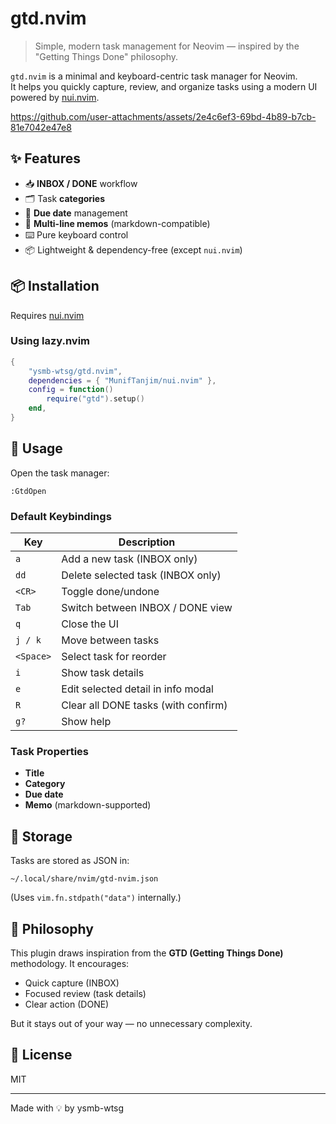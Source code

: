 # gtd.nvim

> Simple, modern task management for Neovim — inspired by the "Getting Things Done" philosophy.

`gtd.nvim` is a minimal and keyboard-centric task manager for Neovim.  
It helps you quickly capture, review, and organize tasks using a modern UI powered by [nui.nvim](https://github.com/MunifTanjim/nui.nvim).

https://github.com/user-attachments/assets/2e4c6ef3-69bd-4b89-b7cb-81e7042e47e8

## ✨ Features

- 📥 **INBOX / DONE** workflow
- 🗂️ Task **categories**
- 📅 **Due date** management
- 📝 **Multi-line memos** (markdown-compatible)
- ⌨️ Pure keyboard control
- 📦 Lightweight & dependency-free (except `nui.nvim`)

## 📦 Installation

Requires [nui.nvim](https://github.com/MunifTanjim/nui.nvim)

### Using lazy.nvim

```lua
{
	"ysmb-wtsg/gtd.nvim",
	dependencies = { "MunifTanjim/nui.nvim" },
	config = function()
		require("gtd").setup()
	end,
}
```

## 🚀 Usage

Open the task manager:

```
:GtdOpen
```

### Default Keybindings

| Key       | Description                         |
| --------- | ----------------------------------- |
| `a`       | Add a new task (INBOX only)         |
| `dd`      | Delete selected task (INBOX only)   |
| `<CR>`    | Toggle done/undone                  |
| `Tab`     | Switch between INBOX / DONE view    |
| `q`       | Close the UI                        |
| `j / k`   | Move between tasks                  |
| `<Space>` | Select task for reorder             |
| `i`       | Show task details                   |
| `e`       | Edit selected detail in info modal  |
| `R`       | Clear all DONE tasks (with confirm) |
| `g?`      | Show help                           |

### Task Properties

- **Title**
- **Category**
- **Due date**
- **Memo** (markdown-supported)

## 📁 Storage

Tasks are stored as JSON in:

```
~/.local/share/nvim/gtd-nvim.json
```

(Uses `vim.fn.stdpath("data")` internally.)

## 🧠 Philosophy

This plugin draws inspiration from the **GTD (Getting Things Done)** methodology.
It encourages:

- Quick capture (INBOX)
- Focused review (task details)
- Clear action (DONE)

But it stays out of your way — no unnecessary complexity.

## 📄 License

MIT

---

Made with 💡 by ysmb-wtsg
